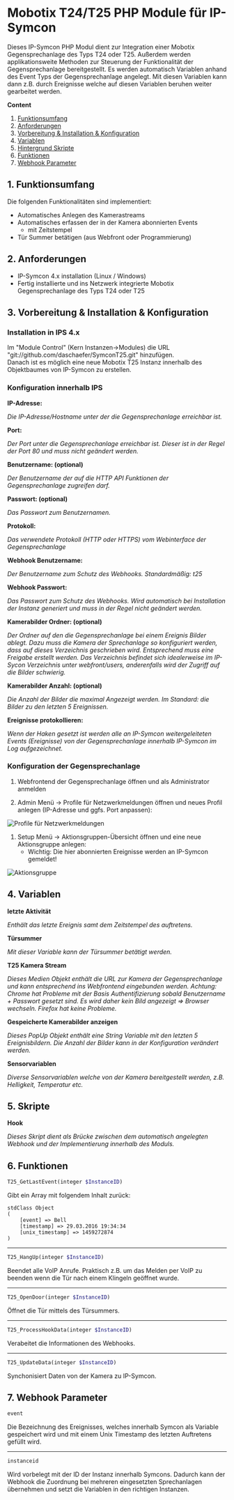 Mobotix T24/T25 PHP Module für IP-Symcon
===
Dieses IP-Symcon PHP Modul dient zur Integration einer Mobotix Gegensprechanlage des Typs T24 oder T25.
Außerdem werden applikationsweite Methoden zur Steuerung der Funktionalität der Gegensprechanlage bereitgestellt.
Es werden automatisch Variablen anhand des Event Typs der Gegensprechanlage angelegt. Mit diesen Variablen kann dann z.B. durch Ereignisse welche auf diesen Variablen beruhen weiter gearbeitet werden.

**Content**

1. [Funktionsumfang](#1-funktionsumfang)
2. [Anforderungen](#2-anforderungen)
3. [Vorbereitung & Installation & Konfiguration](#3-vorbereitung--installation--konfiguration)
4. [Variablen](#4-variablen)
5. [Hintergrund Skripte](#5-hintergrund-skripte)
6. [Funktionen](#6-funktionen)
6. [Webhook Parameter](#7-webhook-parameter)

## 1. Funktionsumfang  
Die folgenden Funktionalitäten sind implementiert:
- Automatisches Anlegen des Kamerastreams
- Automatisches erfassen der in der Kamera abonnierten Events
  - mit Zeitstempel
- Tür Summer betätigen (aus Webfront oder Programmierung)

## 2. Anforderungen

- IP-Symcon 4.x installation (Linux / Windows)
- Fertig installierte und ins Netzwerk integrierte Mobotix Gegensprechanlage des Typs T24 oder T25

## 3. Vorbereitung & Installation & Konfiguration

### Installation in IPS 4.x
Im "Module Control" (Kern Instanzen->Modules) die URL "git://github.com/daschaefer/SymconT25.git" hinzufügen.  
Danach ist es möglich eine neue Mobotix T25 Instanz innerhalb des Objektbaumes von IP-Symcon zu erstellen.

### Konfiguration innerhalb IPS
**IP-Adresse:**

*Die IP-Adresse/Hostname unter der die Gegensprechanlage erreichbar ist.*

**Port:**

*Der Port unter die Gegensprechanlage erreichbar ist. Dieser ist in der Regel der Port 80 und muss nicht geändert werden.*

**Benutzername: (optional)**

*Der Benutzername der auf die HTTP API Funktionen der Gegensprechanlage zugreifen darf.*

**Passwort: (optional)**

*Das Passwort zum Benutzernamen.*

**Protokoll:**

*Das verwendete Protokoll (HTTP oder HTTPS) vom Webinterface der Gegensprechanlage*

**Webhook Benutzername:**

*Der Benutzername zum Schutz des Webhooks. Standardmäßig: t25*

**Webhook Passwort:**

*Das Passwort zum Schutz des Webhooks. Wird automatisch bei Installation der Instanz generiert und muss in der Regel nicht geändert werden.*

**Kamerabilder Ordner: (optional)**

*Der Ordner auf den die Gegensprechanlage bei einem Ereignis Bilder ablegt. Dazu muss die Kamera der Sprechanlage so konfiguriert werden, dass auf dieses Verzeichnis geschrieben wird. Entsprechend muss eine Freigabe erstellt werden.
Das Verzeichnis befindet sich idealerweise im IP-Sycon Verzeichnis unter webfront/users, anderenfalls wird der Zugriff auf die Bilder schwierig.*

**Kamerabilder Anzahl: (optional)**

*Die Anzahl der Bilder die maximal Angezeigt werden. Im Standard: die Bilder zu den letzten 5 Ereignissen.*

**Ereignisse protokollieren:**

*Wenn der Haken gesetzt ist werden alle an IP-Symcon weitergeleiteten Events (Ereignisse) von der Gegensprechanlage innerhalb IP-Symcon im Log aufgezeichnet.*


### Konfiguration der Gegensprechanlage

1. Webfrontend der Gegensprechanlage öffnen und als Administrator anmelden

1. Admin Menü -> Profile für Netzwerkmeldungen öffnen und neues Profil anlegen (IP-Adresse und ggfs. Port anpassen):

![Profile für Netzwerkmeldungen](images/1_Profile_für_Netzwerkmeldungen.png?raw=true "Profile für Netzwerkmeldungen")

1. Setup Menü -> Aktionsgruppen-Übersicht öffnen und eine neue Aktionsgruppe anlegen:
	- Wichtig: Die hier abonnierten Ereignisse werden an IP-Symcon gemeldet!

![Aktionsgruppe](images/2_Aktionsgruppe.png?raw=true "Aktionsgruppe")

## 4. Variablen
**letzte Aktivität**

*Enthält das letzte Ereignis samt dem Zeitstempel des auftretens.*

**Türsummer**

*Mit dieser Variable kann der Türsummer betätigt werden.*

**T25 Kamera Stream**

*Dieses Medien Objekt enthält die URL zur Kamera der Gegensprechanlage und kann entsprechend ins Webfrontend eingebunden werden.
Achtung: Chrome hat Probleme mit der Basis Authentifizierung sobald Benutzername + Passwort gesetzt sind. Es wird daher kein Bild angezeigt => Browser wechseln. Firefox hat keine Probleme.*

**Gespeicherte Kamerabilder anzeigen**

*Dieses PopUp Objekt enthält eine String Variable mit den letzten 5 Ereignisbildern. Die Anzahl der Bilder kann in der Konfiguration verändert werden.*

**Sensorvariablen**

*Diverse Sensorvariablen welche von der Kamera bereitgestellt werden, z.B. Helligkeit, Temperatur etc.*

## 5. Skripte

**Hook**

*Dieses Skript dient als Brücke zwischen dem automatisch angelegten Webhook und der Implementierung innerhalb des Moduls.*

## 6. Funktionen

```php
T25_GetLastEvent(integer $InstanceID)
```
Gibt ein Array mit folgendem Inhalt zurück:
```
stdClass Object
(
    [event] => Bell
    [timestamp] => 29.03.2016 19:34:34
    [unix_timestamp] => 1459272874
)
```

---
```php
T25_HangUp(integer $InstanceID)
```
Beendet alle VoIP Anrufe. Praktisch z.B. um das Melden per VoIP zu beenden wenn die Tür nach einem Klingeln geöffnet wurde.

---
```php
T25_OpenDoor(integer $InstanceID)
```
Öffnet die Tür mittels des Türsummers.

---
```php
T25_ProcessHookData(integer $InstanceID)
```
Verabeitet die Informationen des Webhooks.

---
```php
T25_UpdateData(integer $InstanceID)
```
Synchonisiert Daten von der Kamera zu IP-Symcon.

## 7. Webhook Parameter
```html
event
```
Die Bezeichnung des Ereignisses, welches innerhalb Symcon als Variable gespeichert wird und mit einem Unix Timestamp des letzten Auftretens gefüllt wird.

---
```html
instanceid
```
Wird vorbelegt mit der ID der Instanz innerhalb Symcons. Dadurch kann der Webhook die Zuordnung bei mehreren eingesetzten Sprechanlagen übernehmen und setzt die Variablen in den richtigen Instanzen.

